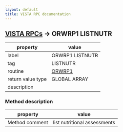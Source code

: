 ```yaml
---
layout: default
title: VISTA RPC documentation
---
```




## [VISTA RPCs](TableOfContent.md) &#8594; ORWRP1 LISTNUTR 

 property | value 
--- | --- 
 label | ORWRP1 LISTNUTR
 tag | LISTNUTR
 routine | [ORWRP1](http://code.osehra.org/dox/Routine_ORWRP1_source.html)
 return value type | GLOBAL ARRAY
 description | 


### Method description

 property | value 
--- | --- 
 Method comment | list nutritional assessments